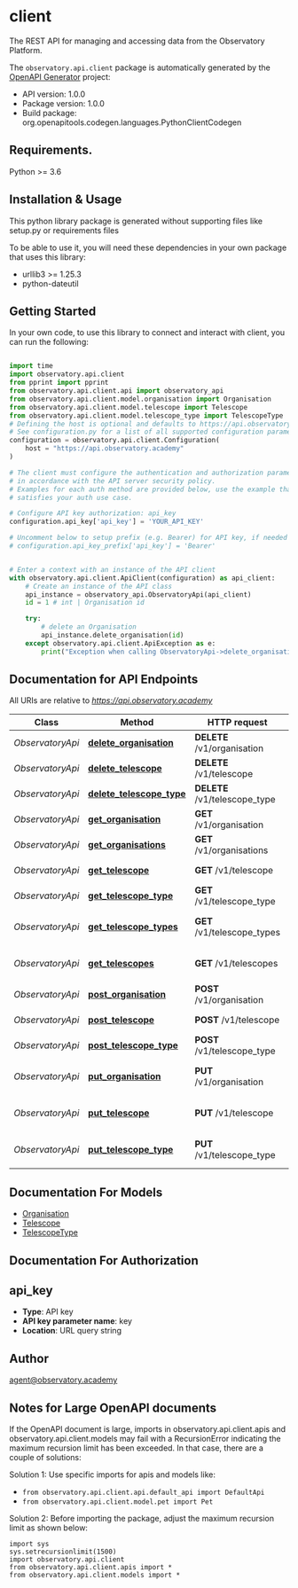 # client
The REST API for managing and accessing data from the Observatory Platform. 

The `observatory.api.client` package is automatically generated by the [OpenAPI Generator](https://openapi-generator.tech) project:

- API version: 1.0.0
- Package version: 1.0.0
- Build package: org.openapitools.codegen.languages.PythonClientCodegen

## Requirements.

Python >= 3.6

## Installation & Usage

This python library package is generated without supporting files like setup.py or requirements files

To be able to use it, you will need these dependencies in your own package that uses this library:

* urllib3 >= 1.25.3
* python-dateutil

## Getting Started

In your own code, to use this library to connect and interact with client,
you can run the following:

```python

import time
import observatory.api.client
from pprint import pprint
from observatory.api.client.api import observatory_api
from observatory.api.client.model.organisation import Organisation
from observatory.api.client.model.telescope import Telescope
from observatory.api.client.model.telescope_type import TelescopeType
# Defining the host is optional and defaults to https://api.observatory.academy
# See configuration.py for a list of all supported configuration parameters.
configuration = observatory.api.client.Configuration(
    host = "https://api.observatory.academy"
)

# The client must configure the authentication and authorization parameters
# in accordance with the API server security policy.
# Examples for each auth method are provided below, use the example that
# satisfies your auth use case.

# Configure API key authorization: api_key
configuration.api_key['api_key'] = 'YOUR_API_KEY'

# Uncomment below to setup prefix (e.g. Bearer) for API key, if needed
# configuration.api_key_prefix['api_key'] = 'Bearer'


# Enter a context with an instance of the API client
with observatory.api.client.ApiClient(configuration) as api_client:
    # Create an instance of the API class
    api_instance = observatory_api.ObservatoryApi(api_client)
    id = 1 # int | Organisation id

    try:
        # delete an Organisation
        api_instance.delete_organisation(id)
    except observatory.api.client.ApiException as e:
        print("Exception when calling ObservatoryApi->delete_organisation: %s\n" % e)
```

## Documentation for API Endpoints

All URIs are relative to *https://api.observatory.academy*

Class | Method | HTTP request | Description
------------ | ------------- | ------------- | -------------
*ObservatoryApi* | [**delete_organisation**](observatory/api/client/docs/ObservatoryApi.md#delete_organisation) | **DELETE** /v1/organisation | delete an Organisation
*ObservatoryApi* | [**delete_telescope**](observatory/api/client/docs/ObservatoryApi.md#delete_telescope) | **DELETE** /v1/telescope | delete a Telescope
*ObservatoryApi* | [**delete_telescope_type**](observatory/api/client/docs/ObservatoryApi.md#delete_telescope_type) | **DELETE** /v1/telescope_type | delete a TelescopeType
*ObservatoryApi* | [**get_organisation**](observatory/api/client/docs/ObservatoryApi.md#get_organisation) | **GET** /v1/organisation | get an Organisation
*ObservatoryApi* | [**get_organisations**](observatory/api/client/docs/ObservatoryApi.md#get_organisations) | **GET** /v1/organisations | Get a list of Organisations
*ObservatoryApi* | [**get_telescope**](observatory/api/client/docs/ObservatoryApi.md#get_telescope) | **GET** /v1/telescope | get a Telescope
*ObservatoryApi* | [**get_telescope_type**](observatory/api/client/docs/ObservatoryApi.md#get_telescope_type) | **GET** /v1/telescope_type | get a TelescopeType
*ObservatoryApi* | [**get_telescope_types**](observatory/api/client/docs/ObservatoryApi.md#get_telescope_types) | **GET** /v1/telescope_types | Get a list of TelescopeType objects
*ObservatoryApi* | [**get_telescopes**](observatory/api/client/docs/ObservatoryApi.md#get_telescopes) | **GET** /v1/telescopes | Get a list of Telescope objects
*ObservatoryApi* | [**post_organisation**](observatory/api/client/docs/ObservatoryApi.md#post_organisation) | **POST** /v1/organisation | create an Organisation
*ObservatoryApi* | [**post_telescope**](observatory/api/client/docs/ObservatoryApi.md#post_telescope) | **POST** /v1/telescope | create a Telescope
*ObservatoryApi* | [**post_telescope_type**](observatory/api/client/docs/ObservatoryApi.md#post_telescope_type) | **POST** /v1/telescope_type | create a TelescopeType
*ObservatoryApi* | [**put_organisation**](observatory/api/client/docs/ObservatoryApi.md#put_organisation) | **PUT** /v1/organisation | create or update an Organisation
*ObservatoryApi* | [**put_telescope**](observatory/api/client/docs/ObservatoryApi.md#put_telescope) | **PUT** /v1/telescope | create or update a Telescope
*ObservatoryApi* | [**put_telescope_type**](observatory/api/client/docs/ObservatoryApi.md#put_telescope_type) | **PUT** /v1/telescope_type | create or update a TelescopeType


## Documentation For Models

 - [Organisation](observatory/api/client/docs/Organisation.md)
 - [Telescope](observatory/api/client/docs/Telescope.md)
 - [TelescopeType](observatory/api/client/docs/TelescopeType.md)


## Documentation For Authorization


## api_key

- **Type**: API key
- **API key parameter name**: key
- **Location**: URL query string


## Author

agent@observatory.academy


## Notes for Large OpenAPI documents
If the OpenAPI document is large, imports in observatory.api.client.apis and observatory.api.client.models may fail with a
RecursionError indicating the maximum recursion limit has been exceeded. In that case, there are a couple of solutions:

Solution 1:
Use specific imports for apis and models like:
- `from observatory.api.client.api.default_api import DefaultApi`
- `from observatory.api.client.model.pet import Pet`

Solution 2:
Before importing the package, adjust the maximum recursion limit as shown below:
```
import sys
sys.setrecursionlimit(1500)
import observatory.api.client
from observatory.api.client.apis import *
from observatory.api.client.models import *
```

